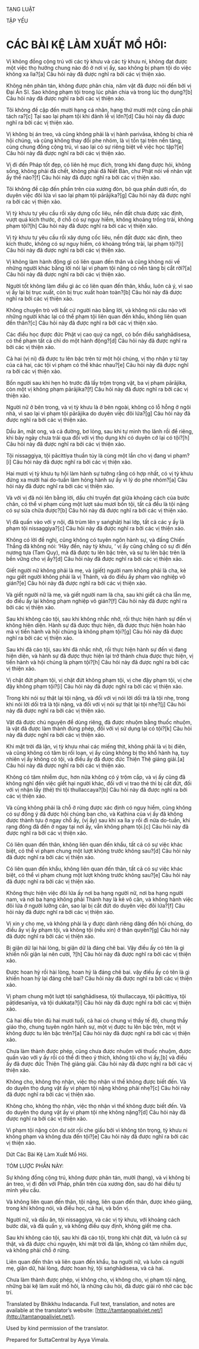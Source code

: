  

TẠNG LUẬT

TẬP YẾU

# CÁC BÀI KỆ LÀM XUẤT MỒ HÔI:

Vị không đồng cộng trú với các tỳ khưu và các tỳ khưu ni, không đạt được một việc thọ hưởng chung nào đó ở nơi vị ấy, sao không bị phạm tội do việc không xa lìa?\[a\] Câu hỏi này đã được nghĩ ra bởi các vị thiện xảo.

Không nên phân tán, không được phân chia, năm vật đã được nói đến bởi vị Đại Ẩn Sĩ. Sao không phạm tội trong lúc phân chia và trong lúc thọ dụng?\[b\] Câu hỏi này đã được nghĩ ra bởi các vị thiện xảo.

Tôi không đề cập đến mười hạng cá nhân, hạng thứ mười một cũng cần phải tách ra?\[c\] Tại sao lại phạm tội khi đảnh lễ vị lớn?\[d\] Câu hỏi này đã được nghĩ ra bởi các vị thiện xảo.

Vị không bị án treo, và cũng không phải là vị hành parivāsa, không bị chia rẽ hội chúng, và cũng không thay đổi phe nhóm, là vị tồn tại trên nền tảng, cùng chung đồng cộng trú, vì sao lại có sự riêng biệt về việc học tập?\[e\] Câu hỏi này đã được nghĩ ra bởi các vị thiện xảo.

Vị đi đến Pháp tốt đẹp, có liên hệ mục đích, trong khi đang được hỏi, không sống, không phải đã chết, không phải đã Niết Bàn, chư Phật nói về nhân vật ấy thế nào?\[f\] Câu hỏi này đã được nghĩ ra bởi các vị thiện xảo.

Tôi không đề cập đến phần trên của xương đòn, bỏ qua phần dưới rốn, do duyên việc đôi lứa vì sao lại phạm tội pārājika?\[g\] Câu hỏi này đã được nghĩ ra bởi các vị thiện xảo.

Vị tỳ khưu tự yêu cầu rồi xây dựng cốc liêu, nền đất chưa được xác định, vượt quá kích thước, ở chỗ có sự nguy hiểm, không khoảng trống trải, không phạm tội?\[h\] Câu hỏi này đã được nghĩ ra bởi các vị thiện xảo.

Vị tỳ khưu tự yêu cầu rồi xây dựng cốc liêu, nền đất được xác định, theo kích thước, không có sự nguy hiểm, có khoảng trống trải, lại phạm tội?\[i\] Câu hỏi này đã được nghĩ ra bởi các vị thiện xảo.

Vị không làm hành động gì có liên quan đến thân và cũng không nói về những người khác bằng lời nói lại vi phạm tội nặng có nền tảng bị cắt rời?\[a\] Câu hỏi này đã được nghĩ ra bởi các vị thiện xảo.

Người tốt không làm điều gì ác có liên quan đến thân, khẩu, luôn cả ý, vì sao vị ấy lại bị trục xuất, còn bị trục xuất hoàn toàn?\[b\] Câu hỏi này đã được nghĩ ra bởi các vị thiện xảo.

Không chuyện trò với bất cứ người nào bằng lời, và không nói câu nào với những người khác lại có thể phạm tội liên quan đến khẩu, không liên quan đến thân?\[c\] Câu hỏi này đã được nghĩ ra bởi các vị thiện xảo.

Các điều học được đức Phật vị cao quý ca ngợi, có bốn điều saṅghādisesa, có thể phạm tất cả chỉ do một hành động?\[d\] Câu hỏi này đã được nghĩ ra bởi các vị thiện xảo.

Cả hai (vị ni) đã được tu lên bậc trên từ một hội chúng, vị thọ nhận y từ tay của cả hai, các tội vi phạm có thể khác nhau?\[e\] Câu hỏi này đã được nghĩ ra bởi các vị thiện xảo.

Bốn người sau khi hẹn hò trước đã lấy trộm trọng vật, ba vị phạm pārājika, còn một vị không phạm pārājika?\[f\] Câu hỏi này đã được nghĩ ra bởi các vị thiện xảo.

Người nữ ở bên trong, và vị tỳ khưu là ở bên ngoài, không có lỗ hỗng ở ngôi nhà, vì sao lại vi phạm tội pārājika do duyên việc đôi lứa?\[g\] Câu hỏi này đã được nghĩ ra bởi các vị thiện xảo.

Dầu ăn, mật ong, và cả đường, bơ lỏng, sau khi tự mình thọ lãnh rồi để riêng, khi bảy ngày chưa trải qua đối với vị thọ dụng khi có duyên cớ lại có tội?\[h\] Câu hỏi này đã được nghĩ ra bởi các vị thiện xảo.

Tội nissaggiya, tội pācittiya thuần túy là cùng một lần cho vị đang vi phạm?\[i\] Câu hỏi này đã được nghĩ ra bởi các vị thiện xảo.

Hai mươi vị tỳ khưu tụ hội làm hành sự tưởng rằng có hợp nhất, có vị tỳ khưu đứng xa mười hai do-tuần làm hỏng hành sự ấy vì lý do phe nhóm?\[a\] Câu hỏi này đã được nghĩ ra bởi các vị thiện xảo.

Và với vị đã nói lên bằng lời, dầu chỉ truyền đạt giữa khoảng cách của bước chân, có thể vi phạm cùng một lượt sáu mươi bốn tội, tất cả đều là tội nặng có sự sửa chữa được?\[b\] Câu hỏi này đã được nghĩ ra bởi các vị thiện xảo.

Vị đã quấn vào với y nội, đã trùm lên y saṅghāṭi hai lớp, tất cả các y ấy là phạm tội nissaggiya?\[c\] Câu hỏi này đã được nghĩ ra bởi các vị thiện xảo.

Không có lời đề nghị, cũng không có tuyên ngôn hành sự, và đấng Chiến Thắng đã không nói: ‘Hãy đến, này tỳ khưu, ‘ vị ấy cũng chẳng có sự đi đến nương tựa (Tam Quy), mà đã được tu lên bậc trên, và sự tu lên bậc trên là bền vững cho vị ấy?\[d\] Câu hỏi này đã được nghĩ ra bởi các vị thiện xảo.

Giết người nữ không phải là mẹ, và (giết) người nam không phải là cha, kẻ ngu giết người không phải là vị Thánh, và do điều ấy phạm vào nghiệp vô gián?\[e\] Câu hỏi này đã được nghĩ ra bởi các vị thiện xảo.

Và giết người nữ là mẹ, và giết người nam là cha, sau khi giết cả cha lẫn mẹ, do điều ấy lại không phạm nghiệp vô gián?\[f\] Câu hỏi này đã được nghĩ ra bởi các vị thiện xảo.

Sau khi không cáo tội, sau khi không nhắc nhở, rồi thực hiện hành sự đến vị không hiện diện. Hành sự đã được thực hiện, đã được thực hiện hoàn hảo mà vị tiến hành và hội chúng là không phạm tội?\[g\] Câu hỏi này đã được nghĩ ra bởi các vị thiện xảo.

Sau khi đã cáo tội, sau khi đã nhắc nhở, rồi thực hiện hành sự đến vị đang hiện diện, và hành sự đã được thực hiện lại trở thành chưa được thực hiện, vị tiến hành và hội chúng là phạm tội?\[h\] Câu hỏi này đã được nghĩ ra bởi các vị thiện xảo.

Vị chặt đứt phạm tội, vị chặt đứt không phạm tội, vị che đậy phạm tội, vị che đậy không phạm tội?\[i\] Câu hỏi này đã được nghĩ ra bởi các vị thiện xảo.

Trong khi nói sự thật lại tội nặng, và đối với vị nói lời dối trá là tội nhẹ, trong khi nói lời dối trá là tội nặng, và đối với vị nói sự thật lại tội nhẹ?\[j\] Câu hỏi này đã được nghĩ ra bởi các vị thiện xảo.

Vật đã được chú nguyện để dùng riêng, đã được nhuộm bằng thuốc nhuộm, là vật đã được làm thành đúng phép, đối với vị sử dụng lại có tội?\[k\] Câu hỏi này đã được nghĩ ra bởi các vị thiện xảo.

Khi mặt trời đã lặn, vị tỳ khưu nhai các miếng thịt, không phải là vị bị điên, và cũng không có tâm bị rối loạn, vị ấy cũng không bị thọ khổ hành hạ, tuy nhiên vị ấy không có tội, và điều ấy đã được đức Thiện Thệ giảng giải.\[a\] Câu hỏi này đã được nghĩ ra bởi các vị thiện xảo.

Không có tâm nhiễm dục, hơn nữa không có ý trộm cắp, và vị ấy cũng đã không nghĩ đến việc giết hại người khác, đối với vị trao thẻ thì bị cắt đứt, đối với vị nhận lấy (thẻ) thì tội thullaccaya?\[b\] Câu hỏi này đã được nghĩ ra bởi các vị thiện xảo.

Và cũng không phải là chỗ ở rừng được xác định có nguy hiểm, cũng không có sự đồng ý đã được hội chúng ban cho, và Kaṭhina của vị ấy đã không được thành tựu ở ngay chỗ ấy, (vị ấy) sau khi xa lìa y rồi đi nửa do-tuần, khi rạng đông đã đến ở ngay tại nơi ấy, vẫn không phạm tội.\[c\] Câu hỏi này đã được nghĩ ra bởi các vị thiện xảo.

Có liên quan đến thân, không liên quan đến khẩu, tất cả có sự việc khác biệt, có thể vi phạm chung một lượt không trước không sau?\[d\] Câu hỏi này đã được nghĩ ra bởi các vị thiện xảo.

Có liên quan đến khẩu, không liên quan đến thân, tất cả có sự việc khác biệt, có thể vi phạm chung một lượt không trước không sau?\[e\] Câu hỏi này đã được nghĩ ra bởi các vị thiện xảo.

Không thực hiện việc đôi lứa ấy nơi ba hạng người nữ, nơi ba hạng người nam, và nơi ba hạng không phải Thánh hay là kẻ vô căn, và không hành việc đôi lứa ở người lưỡng căn, sao lại bị cắt đứt do duyên việc đôi lứa?\[f\] Câu hỏi này đã được nghĩ ra bởi các vị thiện xảo.

Vị xin y cho mẹ, và không phải là y được dành riêng dâng đến hội chúng, do điều ấy vị ấy phạm tội, và không tội (nếu xin) ở thân quyến?\[g\] Câu hỏi này đã được nghĩ ra bởi các vị thiện xảo.

Bị giận dữ lại hài lòng, bị giận dữ là đáng chê bai. Vậy điều ấy có tên là gì khiến nổi giận lại nên cười, ?\[h\] Câu hỏi này đã được nghĩ ra bởi các vị thiện xảo.

Được hoan hỷ rồi hài lòng, hoan hỷ là đáng chê bai. vậy điều ấy có tên là gì khiến hoan hỷ lại đáng chê bai? Câu hỏi này đã được nghĩ ra bởi các vị thiện xảo.

Vị phạm chung một lượt tội saṅghādisesa, tội thullaccaya, tội pācittiya, tội pāṭidesanīya, và tội dukkaṭa?\[i\] Câu hỏi này đã được nghĩ ra bởi các vị thiện xảo.

Cả hai đều tròn đủ hai mươi tuổi, cả hai có chung vị thầy tế độ, chung thầy giáo thọ, chung tuyên ngôn hành sự, một vị được tu lên bậc trên, một vị không được tu lên bậc trên?\[a\] Câu hỏi này đã được nghĩ ra bởi các vị thiện xảo.

Chưa làm thành được phép, cũng chưa được nhuộm với thuốc nhuộm, được quấn vào với y ấy rồi có thể đi theo ý thích, không tội cho vị ấy,\[b\] và điều ấy đã được đức Thiện Thệ giảng giải. Câu hỏi này đã được nghĩ ra bởi các vị thiện xảo.

Không cho, không thọ nhận, việc thọ nhận vì thế không được biết đến. Và do duyên thọ dụng vật ấy vi phạm tội nặng không phải nhẹ?\[c\] Câu hỏi này đã được nghĩ ra bởi các vị thiện xảo.

Không cho, không thọ nhận, việc thọ nhận vì thế không được biết đến. Và do duyên thọ dụng vật ấy vi phạm tội nhẹ không nặng?\[d\] Câu hỏi này đã được nghĩ ra bởi các vị thiện xảo.

Vi phạm tội nặng còn dư sót rồi che giấu bởi vì không tôn trọng, tỳ khưu ni không phạm và không đưa đến tội?\[e\] Câu hỏi này đã được nghĩ ra bởi các vị thiện xảo.

Dứt Các Bài Kệ Làm Xuất Mồ Hôi.

TÓM LƯỢC PHẦN NÀY:

Sự không đồng cộng trú, không được phân tán, mười (hạng), và vị không bị án treo, vị đi đến với Pháp, phần trên của xương đòn, sau đó hai điều tự mình yêu cầu.

Và không liên quan đến thân, tội nặng, liên quan đến thân, được khéo giảng, trong khi không nói, và điều học, cả hai, và bốn vị.

Người nữ, và dầu ăn, tội nissaggiya, và các vị tỳ khưu, với khoảng cách bước dài, và đã quấn y, và không điều quy định, không giết mẹ cha.

Sau khi không cáo tội, sau khi đã cáo tội, trong khi chặt đứt, và luôn cả sự thật, và đã được chú nguyện, khi mặt trời đã lặn, không có tâm nhiễm dục, và không phải chỗ ở rừng.

Liên quan đến thân và liên quan đến khẩu, ba người nữ, và luôn cả người mẹ, giận dữ, hài lòng, được hoan hỷ, tội saṅghādisesa, và cả hai.

Chưa làm thành được phép, vị không cho, vị không cho, vị phạm tội nặng, những bài kệ làm xuất mồ hôi, là những câu hỏi, đã được giải rõ nhờ các bậc trí.

Translated by Bhikkhu Indacanda. Full text, translation, and notes are available at the translator’s website: [http://tamtangpaliviet.net/](http://tamtangpaliviet.net/).

Used by kind permission of the translator.

Prepared for SuttaCentral by Ayya Vimala.